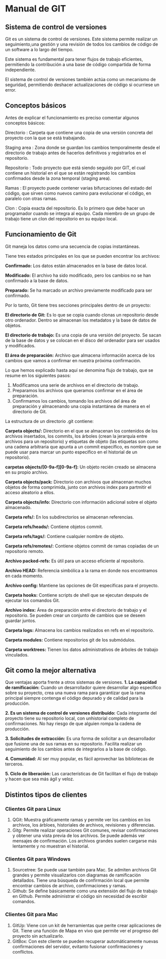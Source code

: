 # Manual de GIT

## Sistema de control de versiones 
Git es un sistema  de control de versiones. Este sistema permite realizar un seguimiento,una gestión y una revisión de todos los cambios de código de un software a lo largo del tiempo. 

Este sistema es fundamental para tener flujos de trabajo eficientes, permitiendo la contribución a una base de código compartida de forma independiente.

El sistema de control de versiones también actúa como un mecanismo de seguridad, permitiendo deshacer actualizaciones de código si ocurriese un error.

## Conceptos básicos
Antes de explicar el funcionamiento es preciso comentar algunos conceptos básicos:

Directorio
: Carpeta que contiene una copia de una versión concreta del proyecto con la que se está trabajando.

Staging area 
: Zona donde se guardan los cambios temporalmente desde el directorio de trabajo antes de hacerlos definitivos y registrarlos en el repositorio.

Repositorio
: Todo proyecto que está siendo seguido por GIT, el cual contiene un historial en el que se están registrando los cambios confirmados desde la zona temporal (staging area).

Ramas
: El proyecto puede contener varias bifurcaciones del estado del código, que sirven como nuevos camino para evolucionar el código, en paralelo con otras ramas. 

Clon
: Copia exacta del repositorio. Es lo primero que debe hacer un programador cuando se integra al equipo. Cada miembro de un grupo de trabajo tiene un clon del repositorio en su equipo local.

## Funcionamiento de Git

Git maneja los datos como una secuencia de copias instantáneas.

Tiene tres estados principales en los que se pueden encontrar los archivos:

**Confirmado:** Los datos están almacenados en la base de datos local.

**Modificado:** El archivo ha sido modificado, pero los cambios no se han confirmado a la base de datos.

**Preparado:** Se ha marcado un archivo previamente modificado para ser confirmado.

Por lo tanto, Git tiene tres secciones principales dentro de un proyecto:

**El directorio de Git:** Es lo que se copia cuando clonas un repositorio desde otro ordenador. Dentro se almacenan los metadatos y la base de datos de objetos.

**El directorio de trabajo:** Es una copia de una versión del proyecto. Se sacan de la base de datos y se colocan en el disco del ordenador para ser usados y modificados.

**El área de preparación:** Archivo que almacena información acerca de los cambios que vamos a confirmar en nuestra próxima confirmación.

Lo que hemos explicado hasta aquí se denomina flujo de trabajo, que se resume en los siguientes pasos:
1. Modificamos una serie de archivos en el directorio de trabajo.
2. Preparamos los archivos que queramos confirmar en el área de preparación.
3. Confirmamos los cambios, tomando los archivos del área de preparación y almacenando una copia instantánea de manera en el directorio de Git. 

La estructura de un directorio .git contiene:

**Carpeta objects/:** Directorio en el que se almacenan los contenidos de los archivos insertados, los commits, los árboles (crean la jerarquía entre archivos para un repositorio) y etiquetas de objeto (las etiquetas son como una cadena arbitraria que apunta a un commit específico, es nombre que se puede usar para marcar un punto específico en el historial de un repositorio).

**carpetas objects/[0-9a-f][0-9a-f]:** Un objeto recién creado se almacena en su propio archivo.

**Carpeta objects/pack:** Directorio con archivos que almacenan muchos objetos de forma comprimida, junto con     archivos index para partmitir el acceso aleatorio a ellos.

**Carpeta objects/info:** Directorio con información adicional sobre el objeto almacenado.

**Carpeta refs/:** En los subdirectorios se almacenan referencias.

**Carpeta refs/heads/:** Contiene objetos commit.

**Carpeta refs/tags/:** Contiene cualquier nombre de objeto.

**Carpeta refs/remotes/:** Contiene objetos commit de ramas copiadas de un repositorio remoto.

**Archivo packed-refs:** Es útil para un acceso eficiente al repositorio.

**Archivo HEAD:** Referencia simbólica a la rama en donde nos encontramos en cada momento.

**Archivo config:** Mantiene las opciones de Git específicas para el proyecto.

**Carpeta hooks:** Contiene scripts de shell que se ejecutan después de ejecutar los comandos Git.

**Archivo index:** Área de preparación entre el directorio de trabajo y el repositorio. Se pueden crear un conjunto de cambios que se deseen guardar juntos.

**Carpeta logs:** Almacena los cambios realizados en refs en el repositorio.

**Carpeta modules:** Contiene repositorios git de los submódulos.

**Carpeta worktrees:** Tienen los datos administrativos de árboles de trabajo vinculados.


## Git como la mejor alternativa
Que ventajas aporta frente a otros sistemas de versiones.
**1. La capacidad de ramificación:** Cuando un desarrollador quiere desarrollar algo específico sobre su proyecto, crea una nueva rama para garantizar que la rama principal siempre contenga el código depurado y de calidad para la producción. 

**2. Es un sistema de control de versiones distribuído:** Cada integrante del proyecto tiene su repositorio local, con unhistorial completo de confirmaciones. No hay riesgo de que alguien rompa la cadena de producción.

**3. Solicitudes de extracción:** Es una forma de solicitar a un desarrollador que fusione una de sus ramas en su repositorio. Facilita realizar un seguimiento de los cambios antes de integrarlos a la base de código.

**4. Comunidad:** Al ser muy popular, es fácil aprovechar las bibliotecas de terceros.

**5. Ciclo de liberación:** Las características de Git facilitan el flujo de trabajo y hacen que sea más ágil y veloz. 

## Distintos tipos de clientes

### Clientes Git para Linux
1. QGit: Muestra gráficamente ramas y permite ver los cambios en los archivos, los árbloes, historiales de archivos, revisiones y diferencias.
2. Gitg: Permite realizar operaciones Git comunes, revisar confirmaciones y obtener una vista previa de los archivos. Se puede además ver mensajes de confirmación. 
Los archivos grandes suelen cargarse más lentamente y no muestran el historial.

### Clientes Git para Windows
1. Sourcetree: Se puede usar también para Mac. Se admiten archivos Git grandes y permite visualizarlos con diagramas de ramificación detallados. Tiene una búsqueda de confirmación local que permite encontrar cambios de archivo, confirmaciones y ramas. 
2. Github: Se define básicamente como una extensión del flujo de trabajo en Github. Permite administrar el código sin necesidad de escribir comandos.

### Clientes Git para Mac
1. GitUp: Viene con un kit de herramientas que perite crear aplicaciones de Git. Tiene una función de Mapa en vivo que permite ver el progreso del proyecto sin actualizarlo. 
2. GitBox: Con este cliente se pueden recuperar automáticamente nuevas confirmaciones del servidor, evitanto fusionar confirmaciones y conflictos.

